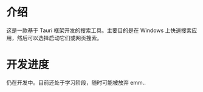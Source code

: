 # 介绍
这是一款基于 Tauri 框架开发的搜索工具。主要目的是在 Windows 上快速搜索应用，然后可以选择启动它们或网页搜索。

# 开发进度
仍在开发中。目前还处于学习阶段，随时可能被放弃 emm..